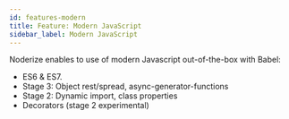 ```yaml
---
id: features-modern
title: Feature: Modern JavaScript
sidebar_label: Modern JavaScript
---
```


Noderize enables to use of modern Javascript out-of-the-box with Babel:

* ES6 & ES7.
* Stage 3: Object rest/spread, async-generator-functions
* Stage 2: Dynamic import, class properties
* Decorators (stage 2 experimental)
